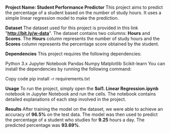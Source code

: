 **Project Name: Student Performance Predictor**
This project aims to predict the percentage of a student based on the number of study hours. It uses a simple linear regression model to make the prediction.

**Dataset**
The dataset used for this project is provided in this link "**http://bit.ly/w-data**". The dataset contains two columns: **Hours** and **Scores**.
The **Hours** column represents the number of study hours and the **Scores** column represents the percentage score obtained by the student.

**Dependencies**
This project requires the following dependencies:

Python 3.x
Jupyter Notebook
Pandas
Numpy
Matplotlib
Scikit-learn
You can install the dependencies by running the following command:

Copy code
pip install -r requirements.txt

**Usage**
To run the project, simply open the **Sol1. Linear Regression.ipynb** notebook in Jupyter Notebook and run the cells.
The notebook contains detailed explanations of each step involved in the project.

**Results**
After training the model on the dataset, we were able to achieve an accuracy of **96.5%** on the test data.
The model was then used to predict the percentage of a student who studies for **9.25** hours a day. The predicted percentage was **93.69%**.
